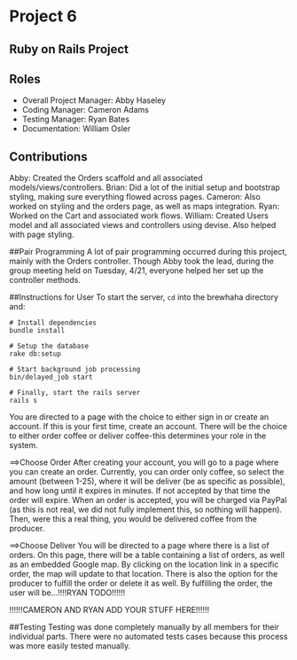 # Project 6
## Ruby on Rails Project

## Roles
* Overall Project Manager: Abby Haseley
* Coding Manager: Cameron Adams
* Testing Manager: Ryan Bates
* Documentation: William Osler

## Contributions
Abby: Created the Orders scaffold and all associated models/views/controllers. 
Brian: Did a lot of the initial setup and bootstrap styling, making sure everything flowed across pages.
Cameron: Also worked on styling and the orders page, as well as maps integration.
Ryan: Worked on the Cart and associated work flows.
William: Created Users model and all associated views and controllers using devise. Also helped with page styling.

##Pair Programming
A lot of pair programming occurred during this project, mainly with the Orders controller. Though Abby took the lead, during the group meeting held on Tuesday, 4/21, everyone helped her set up the controller methods. 

##Instructions for User
To start the server, `cd` into the brewhaha directory and:

    # Install dependencies
    bundle install

    # Setup the database
    rake db:setup

    # Start background job processing
    bin/delayed_job start

    # Finally, start the rails server
    rails s

You are directed to a page with the choice to either sign in or create an account. If this is your first time, create an account. There will be the choice to either order coffee or deliver coffee-this determines your role in the system. 

==>Choose Order
After creating your account, you will go to a page where you can create an order. Currently, you can order only coffee, so select the amount (between 1-25), where it will be deliver (be as specific as possible), and how long until it expires in minutes. If not accepted by that time the order will expire. When an order is accepted, you will be charged via PayPal (as this is not real, we did not fully implement this, so nothing will happen). Then, were this a real thing, you would be delivered coffee from the producer.

==>Choose Deliver
You will be directed to a page where there is a list of orders. On this page, there will be a table containing a list of orders, as well as an embedded Google map. By clicking on the location link in a specific order, the map will update to that location.
There is also the option for the producer to fulfill the order or delete it as well. By fulfilling the order, the user will be...!!!!RYAN TODO!!!!!!


!!!!!!CAMERON AND RYAN ADD YOUR STUFF HERE!!!!!!



##Testing
Testing was done completely manually by all members for their individual parts. There were no automated tests cases because this process was more easily tested manually.
